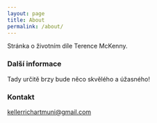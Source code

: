 ```yaml
---
layout: page
title: About
permalink: /about/
---
```


Stránka o životním díle Terence McKenny.

### Další informace

Tady určitě brzy bude něco skvělého a úžasného!

### Kontakt

[kellerrichartmuni@gmail.com](mailto:kellerrichartmuni@gmail.com)
